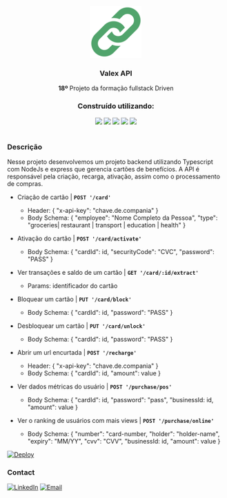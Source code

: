 <div id="top"></div>
<!-- PROJECT LOGO -->
<br />
<div align="center">
    <img src="https://github.com/NivaldoFarias/shortly-api/blob/main/assets/shortly-api-logo.png" alt="Logo" width="120">

<h3 align="center">Valex API</h3>
  <p align="center">
   <strong>18º</strong> Projeto da formação fullstack Driven
</div>

<div align="center">
  <h3 align="center">Construído utilizando:</h3>

  <img src="https://img.shields.io/badge/Heroku-430098?style=for-the-badge&logo=heroku&logoColor=white" height="30px"/>
  <img src="https://img.shields.io/badge/PostgreSQL-316192?style=for-the-badge&logo=postgresql&logoColor=white" height="30px"/>
  <img src="https://img.shields.io/badge/TypeScript-007ACC?style=for-the-badge&logo=typescript&logoColor=white" height="30px"/>
  <img src="https://img.shields.io/badge/Node.js-43853D?style=for-the-badge&logo=node.js&logoColor=white" height="30px"/>  
  <img src="https://img.shields.io/badge/Express.js-404D59?style=for-the-badge&logo=express.js&logoColor=white" height="30px"/>  
</div>

#

### Descrição

Nesse projeto desenvolvemos um projeto backend utilizando Typescript com NodeJs e express que gerencia cartões de benefícios.
A API é responsável pela criação, recarga, ativação, assim como o processamento de compras.

  - Criação de cartão | **```POST '/card'```**
    - Header: { "x-api-key": "chave.de.compania" }
    - Body Schema: { "employee": "Nome Completo da Pessoa", "type": "groceries| restaurant | transport | education | health" }
    
  - Ativação do cartão | **```POST '/card/activate'```**
    - Body Schema: { "cardId": id, "securityCode": "CVC", "password": "PASS" }
  
  - Ver transações e saldo de um cartão | **```GET '/card/:id/extract'```**
    - Params: identificador do cartão
  
  - Bloquear um cartão | **```PUT '/card/block'```**
    - Body Schema: { "cardId": id, "password": "PASS" }
    
  - Desbloquear um cartão | **```PUT '/card/unlock'```**
    - Body Schema: { "cardId": id, "password": "PASS" }
  
  - Abrir um url encurtada | **```POST '/recharge'```**
    - Header: { "x-api-key": "chave.de.compania" }
    - Body Schema: { "cardId": id, "amount": value }
  
  - Ver dados métricas do usuário | **```POST '/purchase/pos'```**
    - Body Schema: { "cardId": id, "password": "pass", "businessId: id, "amount": value }
  
  - Ver o ranking de usuários com mais views | **```POST '/purchase/online'```**
    - Body Schema: { "number": "card-number, "holder": "holder-name", "expiry":  "MM/YY", "cvv": "CVV", "businessId: id, "amount": value }
    
    
<a href="https://victorlimah-valex.herokuapp.com/">![Deploy](https://img.shields.io/badge/Deploy-430098?style=for-the-badge&logo=googlecloud&logoColor=white)</a>

<!-- CONTACT -->

### Contact

[![LinkedIn][linkedin-shield]][linkedin-url]
[![Email][slack-shield]][slack-url]

<!-- MARKDOWN LINKS & IMAGES -->

[linkedin-shield]: https://img.shields.io/badge/-LinkedIn-black.svg?style=for-the-badge&logo=linkedin&colorB=blue
[linkedin-url]: [https://www.linkedin.com/in/nivaldofarias/](https://www.linkedin.com/in/victorlimah/)
[slack-shield]: https://img.shields.io/badge/Email-DB4A39?style=for-the-badge&logo=gmail&logoColor=white
[slack-url]: mailto:victor.lima@dcx.ufpb.br
